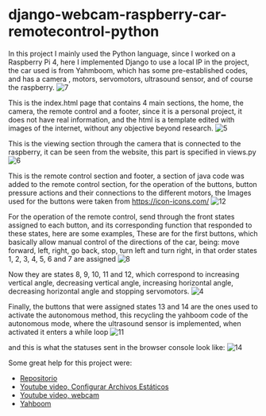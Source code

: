 # django-webcam-raspberry-car-remotecontrol-python
In this project I mainly used the Python language, since I worked on a Raspberry Pi 4, here I implemented Django to use a local IP in the project, the car used is from Yahmboom, which has some pre-established codes, and has a camera , motors, servomotors, ultrasound sensor, and of course the raspberry.
![7](https://github.com/AsogiPaola/django-webcam-raspberry-car-remotecontrol-python/assets/106194428/2c4b0089-9a9c-4b7a-bf78-aee46e5e8c63)

This is the index.html page that contains 4 main sections, the home, the camera, the remote control and a footer, since it is a personal project, it does not have real information, and the html is a template edited with images of the internet, without any objective beyond research.
![5](https://github.com/AsogiPaola/django-webcam-raspberry-car-remotecontrol-python/assets/106194428/46299ac1-3709-4a2f-8bff-89358220ef5c)

This is the viewing section through the camera that is connected to the raspberry, it can be seen from the website, this part is specified in views.py
![6](https://github.com/AsogiPaola/django-webcam-raspberry-car-remotecontrol-python/assets/106194428/bd60faa1-ee3e-4e74-8cbd-6e6e3ea81023)

This is the remote control section and footer, a section of java code was added to the remote control section, for the operation of the buttons, button pressure actions and their connections to the different motors, the Images used for the buttons were taken from https://icon-icons.com/
![12](https://github.com/AsogiPaola/django-webcam-raspberry-car-remotecontrol-python/assets/106194428/a593f5ab-442d-410f-8d98-868e9a3b685a)

For the operation of the remote control, send through the front states assigned to each button, and its corresponding function that responded to these states, here are some examples, These are for the first buttons, which basically allow manual control of the directions of the car, being:
move forward, left, right, go back, stop, turn left and turn right, in that order states 1, 2, 3, 4, 5, 6 and 7 are assigned
![8](https://github.com/AsogiPaola/django-webcam-raspberry-car-remotecontrol-python/assets/106194428/efdc3393-3cd4-4bc2-abd9-ed4d1aff4cc9)

Now they are states 8, 9, 10, 11 and 12, which correspond to increasing vertical angle, decreasing vertical angle, increasing horizontal angle, decreasing horizontal angle and stopping servomotors.
![4](https://github.com/AsogiPaola/django-webcam-raspberry-car-remotecontrol-python/assets/106194428/a7500de2-1faa-49f8-9ac4-8b44ce4a18a4)

Finally, the buttons that were assigned states 13 and 14 are the ones used to activate the autonomous method, this recycling the yahboom code of the autonomous mode, where the ultrasound sensor is implemented, when activated it enters a while loop
![11](https://github.com/AsogiPaola/django-webcam-raspberry-car-remotecontrol-python/assets/106194428/779daaad-20ff-4d37-b26f-afb16d3befb5)

and this is what the statuses sent in the browser console look like:
![14](https://github.com/AsogiPaola/django-webcam-raspberry-car-remotecontrol-python/assets/106194428/df46c3d5-0a6c-4f6c-8039-347a4babb836)

Some great help for this project were:
<ul>
<li><a href="https://github.com/rpi-jefer/control-carrito/tree/master" title="Link title">Repositorio</a> </li>
<li> <a href="https://www.youtube.com/watch?v=TrYHihRlOvM" title="Link title">Youtube video, Configurar Archivos Estáticos </a></li>
<li><a href="https://www.youtube.com/watch?v=xz9MvyKGYio" title="Link title">Youtube video, webcam</a> </li>
<li><a href="http://www.yahboom.net/study/G1-T-PI" title="Link title">Yahboom</a> </li>
  
</ul>


